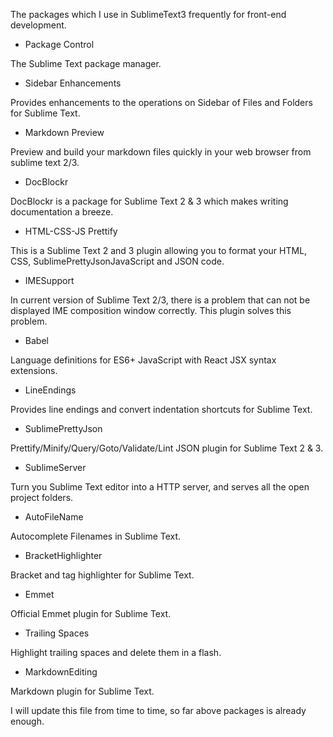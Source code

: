 The packages which I use in SublimeText3 frequently for front-end development.

- Package Control

The Sublime Text package manager.

- Sidebar Enhancements

Provides enhancements to the operations on Sidebar of Files and Folders for Sublime Text.

- Markdown Preview

Preview and build your markdown files quickly in your web browser from sublime text 2/3.

- DocBlockr

DocBlockr is a package for Sublime Text 2 & 3 which makes writing documentation a breeze.

- HTML-CSS-JS Prettify

This is a Sublime Text 2 and 3 plugin allowing you to format your HTML, CSS, SublimePrettyJsonJavaScript and JSON code.

- IMESupport

In current version of Sublime Text 2/3, there is a problem that can not be displayed IME composition window correctly. This plugin solves this problem.

- Babel

Language definitions for ES6+ JavaScript with React JSX syntax extensions.

- LineEndings

Provides line endings and convert indentation shortcuts for Sublime Text.

- SublimePrettyJson

Prettify/Minify/Query/Goto/Validate/Lint JSON plugin for Sublime Text 2 & 3.

- SublimeServer

Turn you Sublime Text editor into a HTTP server, and serves all the open project folders.

- AutoFileName

Autocomplete Filenames in Sublime Text.

- BracketHighlighter

Bracket and tag highlighter for Sublime Text.

- Emmet

Official Emmet plugin for Sublime Text.

- Trailing Spaces

Highlight trailing spaces and delete them in a flash.

- MarkdownEditing

Markdown plugin for Sublime Text.

I will update this file from time to time, so far above packages is already enough.
